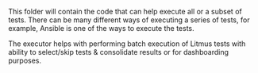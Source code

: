 This folder will contain the code that can help execute all or a subset of tests. There can be many 
different ways of executing a series of tests, for example, Ansible is one of the ways to execute the tests. 

The executor helps with performing batch execution of Litmus tests with ability to select/skip tests & 
consolidate results or for dashboarding purposes.
